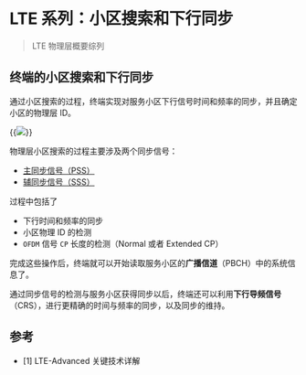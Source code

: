 # LTE 系列：小区搜索和下行同步


> LTE 物理层概要综列

<!--more-->

## 终端的小区搜索和下行同步

通过小区搜索的过程，终端实现对服务小区下行信号时间和频率的同步，并且确定小区的物理层 ID。

{{<image src="https://cdn.jsdelivr.net/gh/techkoala/techkoala.github.io@master//images/WirelessCommunication/LTE/LTE_Physical_Layer/LTE_physical_layer_42.webp" caption="小区搜索过程">}}

物理层小区搜索的过程主要涉及两个同步信号：

- [主同步信号（PSS）](/lte_physical_signals/)
- [辅同步信号（SSS）](/lte_physical_signals/)

过程中包括了

- 下行时间和频率的同步
- 小区物理 ID 的检测
- `OFDM` 信号 `CP` 长度的检测（Normal 或者 Extended CP）

完成这些操作后，终端就可以开始读取服务小区的**广播信道**（PBCH）中的系统信息了。

通过同步信号的检测与服务小区获得同步以后，终端还可以利用**下行导频信号**（CRS），进行更精确的时间与频率的同步，以及同步的维持。

## 参考

- [1] LTE-Advanced 关键技术详解


